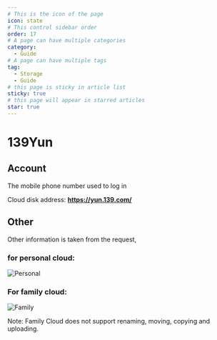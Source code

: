 ```yaml
---
# This is the icon of the page
icon: state
# This control sidebar order
order: 17
# A page can have multiple categories
category:
  - Guide
# A page can have multiple tags
tag:
  - Storage
  - Guide
# this page is sticky in article list
sticky: true
# this page will appear in starred articles
star: true
---
```

# 139Yun

## Account
The mobile phone number used to log in

Cloud disk address: **https://yun.139.com/**

## Other
Other information is taken from the request, 

### for personal cloud:

![Personal](/img/drivers/139-personal.png)

### For family cloud:

![Family](/img/drivers/139-family.png)

Note: Family Cloud does not support renaming, moving, copying and uploading.